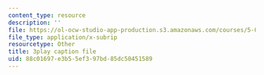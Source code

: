 ```yaml
---
content_type: resource
description: ''
file: https://ol-ocw-studio-app-production.s3.amazonaws.com/courses/5-07sc-biological-chemistry-i-fall-2013/88c01697e3b55ef397bd85dc50451589_wyT7EFJlBak.vtt
file_type: application/x-subrip
resourcetype: Other
title: 3play caption file
uid: 88c01697-e3b5-5ef3-97bd-85dc50451589
---
```

